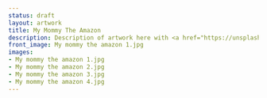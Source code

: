 ```yaml
---
status: draft
layout: artwork
title: My Mommy The Amazon
description: Description of artwork here with <a href="https://unsplash.com/photos/8Od75hgzb9Y">link</a>
front_image: My mommy the amazon 1.jpg
images:
- My mommy the amazon 1.jpg
- My mommy the amazon 2.jpg
- My mommy the amazon 3.jpg
- My mommy the amazon 4.jpg
---
```

